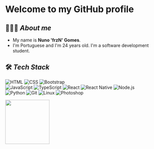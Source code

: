 # **Welcome to my GitHub profile**

## 👨🏻‍💻 _About me_

- My name is **Nuno 'frzN' Gomes**.
- I'm Portuguese and I'm 24 years old. I'm a software development student.

## 🛠 _Tech Stack_

![HTML](https://img.shields.io/badge/-HTML-000?&logo=HTML5)
![CSS](https://img.shields.io/badge/-CSS-000?&logo=CSS3&logoColor=007ACC)
![Bootstrap](https://img.shields.io/badge/-Bootstrap-000?&logo=bootstrap&logoColor=563D7C)\
![JavaScript](https://img.shields.io/badge/-JavaScript-000?&logo=JavaScript&logoColor=ddc508)
![TypeScript](https://img.shields.io/badge/-TypeScript-000?&logo=TypeScript&logoColor=007ACC)
![React](https://img.shields.io/badge/-React-000?&logo=React)
![React Native](https://img.shields.io/badge/-React%20Native-000?&logo=React)
![Node.js](https://img.shields.io/badge/-Node.js-000?&logo=node.js)\
![Python](https://img.shields.io/badge/-Python-000?&logo=python)
![Git](https://img.shields.io/badge/-Git-000?&logo=git)
![Linux](https://img.shields.io/badge/-Linux-000?&logo=Linux&logoColor=FCC624)
![Photoshop](https://img.shields.io/badge/-Photoshop-000?&logo=adobe-photoshop)

<img height="140px" src="https://github-readme-stats.vercel.app/api/top-langs/?username=frznDev&hide=html&hide_title=true&hide_border=true&layout=compact&langs_count=7&exclude_repo=comp426,Redventures-Movie-Quotes&text_color=fff&icon_color=fff&bg_color=000&theme=graywhite" /></a>
